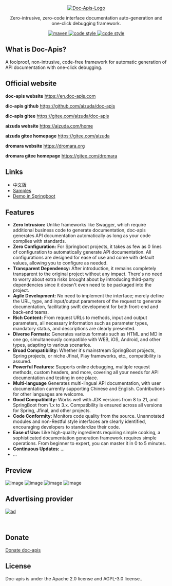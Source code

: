 <p align="center">
  <a href="https://en.doc-apis.com/">
   <img alt="Doc-Apis-Logo" src="https://iknow.hs.net/e21b7ba1-949f-499d-8c29-2b3eb2ec3fd4.png">
  </a>
</p>

<p align="center">
  Zero-intrusive, zero-code interface documentation auto-generation and one-click debugging framework.
</p>

<p align="center">
  <a href="https://search.maven.org/search?q=g:com.doc-apis%20a:*">
    <img alt="maven" src="https://img.shields.io/github/v/release/xpc1024/doc-apis?include_prereleases&logo=xpc&style=plastic">
  </a>
  <a href="https://www.apache.org/licenses/LICENSE-2.0">
    <img alt="code style" src="https://img.shields.io/badge/license-Apache%202.0-4EB1BA.svg?style=flat-square">
  </a>
  <a href="https://www.gnu.org/licenses/agpl-3.0.html">
    <img alt="code style" src="https://img.shields.io/badge/license-AGPL 3.0%20-4EB1BA.svg?style=flat-square">
  </a>
</p>

## What is Doc-Apis?

A foolproof, non-intrusive, code-free framework for automatic generation of API documentation with one-click debugging.

## Official website

**doc-apis website**  https://en.doc-apis.com

**dic-apis github** https://github.com/aizuda/doc-apis

**dic-apis gitee** https://gitee.com/aizuda/doc-apis

**aizuda website** https://aizuda.com/home

**aizuda gitee homepage** https://gitee.com/aizuda

**dromara website** https://dromara.org

**dromara gitee homepage** https://gitee.com/dromara


## Links
- [中文版](https://github.com/xpc1024/doc-apis/blob/main/README_ZH.md)
- [Samples](https://github.com/xpc1024/doc-apis/tree/main/doc-apis-test)
- [Demo in Springboot](https://en.easy-es.cn/pages/658abb/#_2-pom)

## Features

- **Zero Intrusion:** Unlike frameworks like Swagger, which require additional business code to generate documentation, doc-apis generates API documentation automatically as long as your code complies with standards.
- **Zero Configuration:** For Springboot projects, it takes as few as 0 lines of configuration to automatically generate API documentation. All configurations are designed for ease of use and come with default values, allowing you to configure as needed.
- **Transparent Dependency:** After introduction, it remains completely transparent to the original project without any impact. There's no need to worry about extra risks brought about by introducing third-party dependencies since it doesn't even need to be packaged into the project.
- **Agile Development:** No need to implement the interface; merely define the URL, type, and input/output parameters of the request to generate documentation, facilitating swift development for both front-end and back-end teams.
- **Rich Content:** From request URLs to methods, input and output parameters, all necessary information such as parameter types, mandatory status, and descriptions are clearly presented.
- **Diverse Formats:** Generates various formats such as HTML and MD in one go, simultaneously compatible with WEB, iOS, Android, and other types, adapting to various scenarios.
- **Broad Compatibility:** Whether it's mainstream SpringBoot projects, Spring projects, or niche Jfinal, Play frameworks, etc., compatibility is assured.
- **Powerful Features:**  Supports online debugging, multiple request methods, custom headers, and more, covering all your needs for API documentation and testing in one place.
- **Multi-language** Generates multi-lingual API documentation, with user documentation currently supporting Chinese and English. Contributions for other languages are welcome.
- **Good Compatibility:** Works well with JDK versions from 8 to 21, and SpringBoot from 1.x to 3.x. Compatibility is ensured across all versions for Spring, Jfinal, and other projects.
- **Code Conformity:** Monitors code quality from the source. Unannotated modules and non-Restful style interfaces are clearly identified, encouraging developers to standardize their code.
- **Ease of Use:** Like high-quality ingredients requiring simple cooking, a sophisticated documentation generation framework requires simple operations. From beginner to expert, you can master it in 0 to 5 minutes.
- **Continuous Updates:** ...
-   ...


## Preview
![image](https://github.com/user-attachments/assets/12f9b637-4377-4b6e-ac15-b87562d539a0)
![image](https://github.com/user-attachments/assets/abe8c48e-5ff3-4645-bd06-87538abc87c1)
![image](https://github.com/user-attachments/assets/b8931051-d59b-4caa-8b6d-6effca7bcff7)
![image](https://github.com/user-attachments/assets/a059bc5c-ae88-4136-b37c-204fd50af15b)
<br/>

## Advertising provider

<a href="https://www.mingdao.com?s=utm_206&utm_source=doc-apis&utm_campaign=IT%E7%BD%91%E7%AB%99&utm_content=%E6%B3%A8%E5%86%8C%E4%BD%93%E9%AA%8C
">
  <img alt="ad" src="https://iknow.hs.net/00b4a54c-6505-4776-9232-f0a9d9768fac.jpg">
</a>

</br>

## Donate
[Donate doc-apis](https://en.doc-apis.com/pages/fb599d/)


## License

Doc-apis is under the Apache 2.0 license and AGPL-3.0 license..
